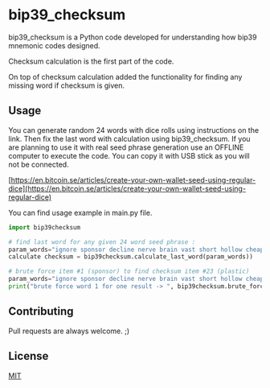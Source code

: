 # bip39_checksum

bip39_checksum is a Python code developed for understanding how bip39 mnemonic codes designed.

Checksum calculation is the first part of the code.

On top of checksum calculation added the functionality for finding any missing word if checksum is given.

## Usage
You can generate random 24 words with dice rolls using instructions on the link. Then fix the last word with calculation using bip39_checksum. If you are planning to use it with real seed phrase generation use an OFFLINE computer to execute the code. You can copy it with USB stick as you will not be connected.

[https://en.bitcoin.se/articles/create-your-own-wallet-seed-using-regular-dice](https://en.bitcoin.se/articles/create-your-own-wallet-seed-using-regular-dice)


You can find usage example in main.py file.

```python
import bip39checksum

# find last word for any given 24 word seed phrase :
param_words="ignore sponsor decline nerve brain vast short hollow cheap rotate stadium scale elevator kit legend planet alcohol broken syrup bubble sight approve hover test"
calculate checksum = bip39checksum.calculate_last_word(param_words))

# brute force item #1 (sponsor) to find checksum item #23 (plastic)
param_words="ignore sponsor decline nerve brain vast short hollow cheap rotate stadium scale elevator kit legend planet alcohol broken syrup bubble sight approve hover plastic"
print("brute force word 1 for one result -> ", bip39checksum.brute_force(param_words, 1, 0))


```

## Contributing
Pull requests are always welcome. ;)

## License
[MIT](https://choosealicense.com/licenses/mit/)
